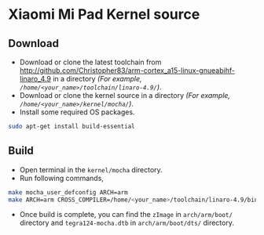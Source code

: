# Xiaomi Mi Pad Kernel source

## Download
* Download or clone the latest toolchain from <http://github.com/Christopher83/arm-cortex_a15-linux-gnueabihf-linaro_4.9> in a directory *(For example, `/home/<your_name>/toolchain/linaro-4.9/`)*.
* Download or clone the kernel source in a directory *(For example, `/home/<your_name>/kernel/mocha/`)*.
* Install some required OS packages.
```bash
sudo apt-get install build-essential
```

## Build
* Open terminal in the `kernel/mocha` directory.
* Run following commands,
```bash
make mocha_user_defconfig ARCH=arm
make ARCH=arm CROSS_COMPILER=/home/<your_name>/toolchain/linaro-4.9/bin/arm-cortex_a15-linux-gnueabihf-
```
* Once build is complete, you can find the `zImage` in `arch/arm/boot/` directory and `tegra124-mocha.dtb` in `arch/arm/boot/dts/` directory.

